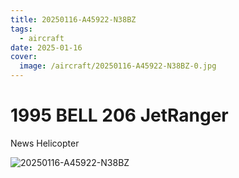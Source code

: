 ```yaml
---
title: 20250116-A45922-N38BZ
tags:
  - aircraft
date: 2025-01-16
cover:
  image: /aircraft/20250116-A45922-N38BZ-0.jpg
---
```


# 1995 BELL 206 JetRanger

News Helicopter

![20250116-A45922-N38BZ](/aircraft/20250116-A45922-N38BZ-1.jpg)